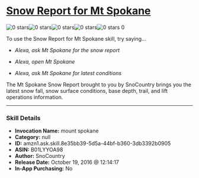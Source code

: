 # [Snow Report for Mt Spokane](http://alexa.amazon.com/#skills/amzn1.ask.skill.8e35bb39-5d5a-44bf-b360-3db3392b0905)
![0 stars](../../images/ic_star_border_black_18dp_1x.png)![0 stars](../../images/ic_star_border_black_18dp_1x.png)![0 stars](../../images/ic_star_border_black_18dp_1x.png)![0 stars](../../images/ic_star_border_black_18dp_1x.png)![0 stars](../../images/ic_star_border_black_18dp_1x.png) 0

To use the Snow Report for Mt Spokane skill, try saying...

* *Alexa, ask Mt Spokane for the snow report*

* *Alexa, open Mt Spokane*

* *Alexa, ask Mt Spokane for latest conditions*

The Mt Spokane Snow Report brought to you by SnoCountry brings you the latest snow fall, snow surface conditions,  base depth, trail, and lift operations information.

***

### Skill Details

* **Invocation Name:** mount spokane
* **Category:** null
* **ID:** amzn1.ask.skill.8e35bb39-5d5a-44bf-b360-3db3392b0905
* **ASIN:** B01LYYOA98
* **Author:** SnoCountry
* **Release Date:** October 19, 2016 @ 12:14:17
* **In-App Purchasing:** No
